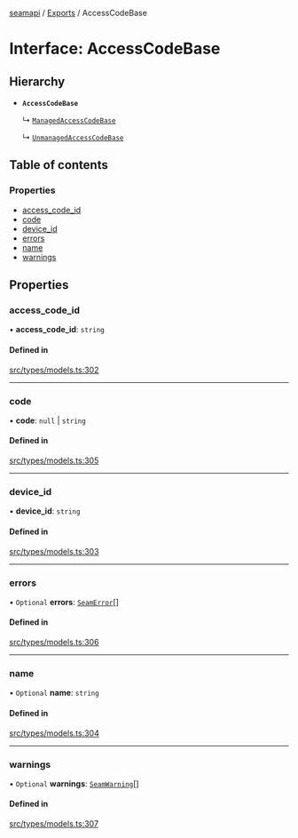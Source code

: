 [seamapi](../README.md) / [Exports](../modules.md) / AccessCodeBase

# Interface: AccessCodeBase

## Hierarchy

- **`AccessCodeBase`**

  ↳ [`ManagedAccessCodeBase`](ManagedAccessCodeBase.md)

  ↳ [`UnmanagedAccessCodeBase`](UnmanagedAccessCodeBase.md)

## Table of contents

### Properties

- [access\_code\_id](AccessCodeBase.md#access_code_id)
- [code](AccessCodeBase.md#code)
- [device\_id](AccessCodeBase.md#device_id)
- [errors](AccessCodeBase.md#errors)
- [name](AccessCodeBase.md#name)
- [warnings](AccessCodeBase.md#warnings)

## Properties

### access\_code\_id

• **access\_code\_id**: `string`

#### Defined in

[src/types/models.ts:302](https://github.com/seamapi/javascript/blob/main/src/types/models.ts#L302)

___

### code

• **code**: ``null`` \| `string`

#### Defined in

[src/types/models.ts:305](https://github.com/seamapi/javascript/blob/main/src/types/models.ts#L305)

___

### device\_id

• **device\_id**: `string`

#### Defined in

[src/types/models.ts:303](https://github.com/seamapi/javascript/blob/main/src/types/models.ts#L303)

___

### errors

• `Optional` **errors**: [`SeamError`](SeamError.md)[]

#### Defined in

[src/types/models.ts:306](https://github.com/seamapi/javascript/blob/main/src/types/models.ts#L306)

___

### name

• `Optional` **name**: `string`

#### Defined in

[src/types/models.ts:304](https://github.com/seamapi/javascript/blob/main/src/types/models.ts#L304)

___

### warnings

• `Optional` **warnings**: [`SeamWarning`](SeamWarning.md)[]

#### Defined in

[src/types/models.ts:307](https://github.com/seamapi/javascript/blob/main/src/types/models.ts#L307)
